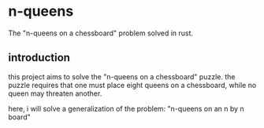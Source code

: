 # n-queens
The "n-queens on a chessboard" problem solved in rust.

## introduction

this project aims to solve the "n-queens on a chessboard" puzzle. the
puzzle requires that one must place eight queens on a chessboard, while
no queen may threaten another.

here, i will solve a generalization of the problem: "n-queens on an n by n board"

